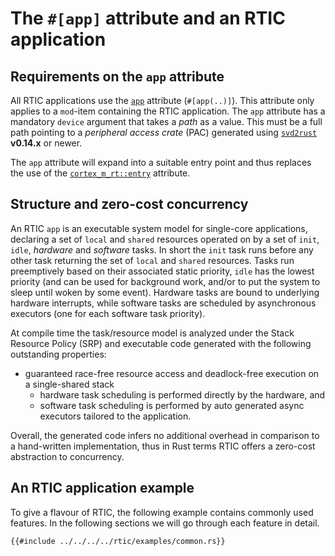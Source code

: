 # The `#[app]` attribute and an RTIC application

## Requirements on the `app` attribute

All RTIC applications use the [`app`] attribute (`#[app(..)]`). This attribute only applies to a `mod`-item containing the RTIC application. The `app` attribute has a mandatory `device` argument that takes a *path* as a value. This must be a full path pointing to a *peripheral access crate* (PAC) generated using [`svd2rust`] **v0.14.x** or newer.

The `app` attribute will expand into a suitable entry point and thus replaces the use of the [`cortex_m_rt::entry`] attribute.

[`app`]: ../../../api/rtic_macros/attr.app.html
[`svd2rust`]: https://crates.io/crates/svd2rust
[`cortex_m_rt::entry`]: https://docs.rs/cortex-m-rt-macros/latest/cortex_m_rt_macros/attr.entry.html

## Structure and zero-cost concurrency

An RTIC `app` is an executable system model for single-core applications, declaring a set of `local` and `shared` resources operated on by a set of `init`, `idle`, *hardware* and *software* tasks. In short the `init` task runs before any other task returning the set of `local` and `shared` resources. Tasks run preemptively based on their associated static priority, `idle` has the lowest priority (and can be used for background work, and/or to put the system to sleep until woken by some event). Hardware tasks are bound to underlying hardware interrupts, while software tasks are scheduled by asynchronous executors (one for each software task priority). 

At compile time the task/resource model is analyzed under the Stack Resource Policy (SRP) and executable code generated with the following outstanding properties:

- guaranteed race-free resource access and deadlock-free execution on a single-shared stack
  - hardware task scheduling is performed directly by the hardware, and
  - software task scheduling is performed by auto generated async executors tailored to the application.

Overall, the generated code infers no additional overhead in comparison to a hand-written implementation, thus in Rust terms RTIC offers a zero-cost abstraction to concurrency.

## An RTIC application example

To give a flavour of RTIC, the following example contains commonly used features.
In the following sections we will go through each feature in detail.

``` rust,noplayground
{{#include ../../../../rtic/examples/common.rs}}
```

